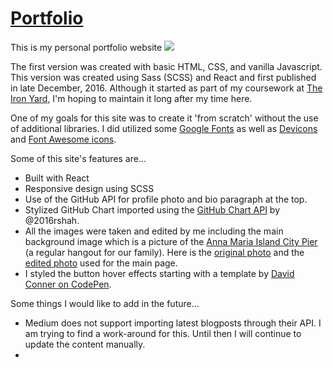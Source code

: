 # [Portfolio](http://portfolio-2-0.cfsanderson.surge.sh/)

This is my personal portfolio website ![](./src/images/portfolio-preview-01.gif)

The first version was created with basic HTML, CSS, and vanilla Javascript. This version was created using Sass (SCSS) and React and first published in late December, 2016. Although it started as part of my coursework at [The Iron Yard](https://www.theironyard.com/), I'm hoping to maintain it long after my time here.

One of my goals for this site was to create it 'from scratch' without the use of additional libraries. I did utilized some [Google Fonts](https://fonts.google.com/) as well as [Devicons](http://vorillaz.github.io/devicons/#/main) and [Font Awesome icons](http://fontawesome.io/icons/).

Some of this site's features are...
 * Built with React
 * Responsive design using SCSS
 * Use of the GitHub API for profile photo and bio paragraph at the top.
 * Stylized GitHub Chart imported using the [GitHub Chart API](https://github.com/2016rshah/githubchart-api) by @2016rshah.
 * All the images were taken and edited by me including the main background image which is a picture of the [Anna Maria Island City Pier](https://www.facebook.com/Anna-Maria-City-Pier-131516579663/) (a regular hangout for our family). Here is the [original photo](src/images/ami-city-pier.jpg) and the [edited photo](src/images/ami-city-pier-2.jpg) used for the main page.
 * I styled the button hover effects starting with a template by [David Conner on CodePen](https://codepen.io/davidicus/pen/emgQKJ?editors=0110).

Some things I would like to add in the future...
* Medium does not support importing latest blogposts through their API. I am trying to find a work-around for this. Until then I will continue to update the content manually.
*
